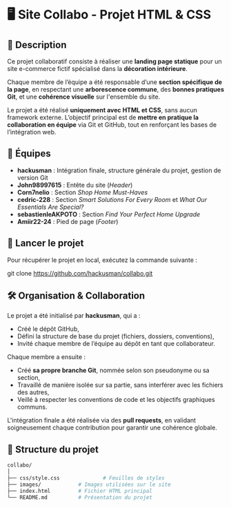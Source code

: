 # 🖥️ Site Collabo - Projet HTML & CSS

## 📝 Description

Ce projet collaboratif consiste à réaliser une **landing page statique** pour un site e-commerce fictif spécialisé dans la **décoration intérieure**.

Chaque membre de l’équipe a été responsable d’une **section spécifique de la page**, en respectant une **arborescence commune**, des **bonnes pratiques Git**, et une **cohérence visuelle** sur l'ensemble du site.

Le projet a été réalisé **uniquement avec HTML et CSS**, sans aucun framework externe. L’objectif principal est de **mettre en pratique la collaboration en équipe** via Git et GitHub, tout en renforçant les bases de l’intégration web.


## 👥 Équipes

* **hackusman** : Intégration finale, structure générale du projet, gestion de version Git
* **John98997615** : Entête du site (*Header*)
* **Corn7nelio** : Section *Shop Home Must-Haves*
* **cedric-228** : Section *Smart Solutions For Every Room* et *What Our Essentials Are Special?*
* **sebastienleAKPOTO** : Section *Find Your Perfect Home Upgrade*
* **Amiir22-24** : Pied de page (*Footer*)


## 🚀 Lancer le projet

Pour récupérer le projet en local, exécutez la commande suivante :


git clone https://github.com/hackusman/collabo.git



## 🛠️ Organisation & Collaboration

Le projet a été initialisé par **hackusman**, qui a :

* Créé le dépôt GitHub,
* Défini la structure de base du projet (fichiers, dossiers, conventions),
* Invité chaque membre de l’équipe au dépôt en tant que collaborateur.

Chaque membre a ensuite :

* Créé **sa propre branche Git**, nommée selon son pseudonyme ou sa section,
* Travaillé de manière isolée sur sa partie, sans interférer avec les fichiers des autres,
* Veillé à respecter les conventions de code et les objectifs graphiques communs.

L'intégration finale a été réalisée via des **pull requests**, en validant soigneusement chaque contribution pour garantir une cohérence globale.


## 📁 Structure du projet

```bash
collabo/
│
├── css/style.css              # Feuilles de styles
├── images/            # Images utilisées sur le site
├── index.html         # Fichier HTML principal
└── README.md          # Présentation du projet
```
